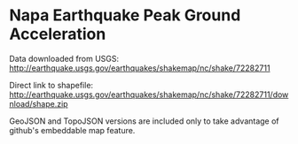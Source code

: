Napa Earthquake Peak Ground Acceleration
========================================
Data downloaded from USGS: http://earthquake.usgs.gov/earthquakes/shakemap/nc/shake/72282711

Direct link to shapefile: http://earthquake.usgs.gov/earthquakes/shakemap/nc/shake/72282711/download/shape.zip

GeoJSON and TopoJSON versions are included only to take advantage of github's embeddable map feature.